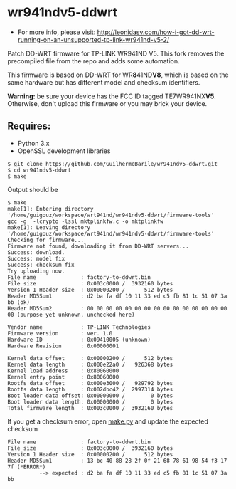 # wr941ndv5-ddwrt
* For more info, please visit: http://leonidasv.com/how-i-got-dd-wrt-running-on-an-unsupported-tp-link-wr941nd-v5-2/

Patch DD-WRT firmware for TP-LINK WR941ND V5. This fork removes the precompiled file from the repo and adds some automation. 

This firmware is based on DD-WRT for WR**8**41ND**V8**, which is based on the same hardware but has different model and checksum identifiers.

**Warning:** be sure your device has the FCC ID tagged TE7WR941NX**V5**. Otherwise, don't upload this firmware or you may brick your device.

## Requires:
* Python 3.x
* OpenSSL development libraries

```
$ git clone https://github.com/GuilhermeBarile/wr941ndv5-ddwrt.git
$ cd wr941ndv5-ddwrt
$ make
```

Output should be

```
$ make
make[1]: Entering directory '/home/guigouz/workspace/wrt941nd/wr941ndv5-ddwrt/firmware-tools'
gcc -g  -lcrypto -lssl mktplinkfw.c -o mktplinkfw
make[1]: Leaving directory '/home/guigouz/workspace/wrt941nd/wr941ndv5-ddwrt/firmware-tools'
Checking for firmware...
Firmware not found, downloading it from DD-WRT servers...
Success: download.
Success: model fix
Success: checksum fix
Try uploading now.
File name              : factory-to-ddwrt.bin
File size              : 0x003c0000 /  3932160 bytes
Version 1 Header size  : 0x00000200 /      512 bytes
Header MD5Sum1         : d2 ba fa df 10 11 33 ed c5 fb 81 1c 51 07 3a bb (ok)
Header MD5Sum2         : 00 00 00 00 00 00 00 00 00 00 00 00 00 00 00 00 (purpose yet unknown, unchecked here)

Vendor name            : TP-LINK Technologies
Firmware version       : ver. 1.0
Hardware ID            : 0x09410005 (unknown)
Hardware Revision      : 0x00000001

Kernel data offset     : 0x00000200 /      512 bytes
Kernel data length     : 0x000e22a0 /   926368 bytes
Kernel load address    : 0x80060000
Kernel entry point     : 0x80060000
Rootfs data offset     : 0x000e3000 /   929792 bytes
Rootfs data length     : 0x002dbc42 /  2997314 bytes
Boot loader data offset: 0x00000000 /        0 bytes
Boot loader data length: 0x00000000 /        0 bytes
Total firmware length  : 0x003c0000 /  3932160 bytes
```

If you get a checksum error, open [make.py](https://github.com/GuilhermeBarile/wr941ndv5-ddwrt/blob/master/make.py#L32) and update the expected checksum
```
File name              : factory-to-ddwrt.bin
File size              : 0x003c0000 /  3932160 bytes
Version 1 Header size  : 0x00000200 /      512 bytes
Header MD5Sum1         : 13 bc 40 88 28 2f 0f 21 68 78 61 98 54 f3 17 7f (*ERROR*)
          --> expected : d2 ba fa df 10 11 33 ed c5 fb 81 1c 51 07 3a bb 
```

 
